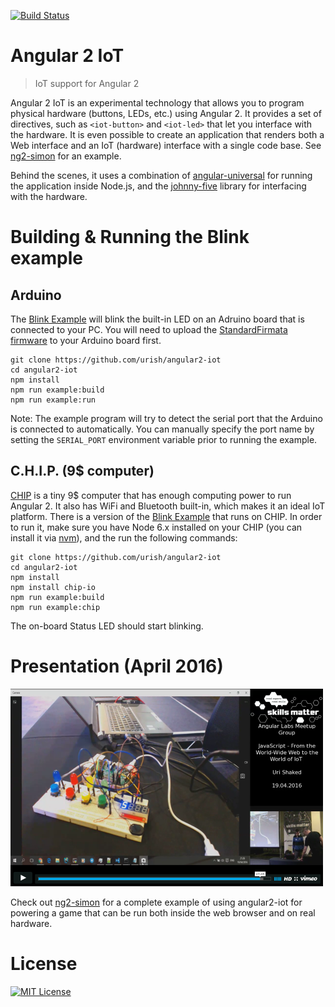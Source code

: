 [![Build Status](https://travis-ci.org/urish/angular2-iot.svg?branch=master)](https://travis-ci.org/urish/angular2-iot)

# Angular 2 IoT
> IoT support for Angular 2

Angular 2 IoT is an experimental technology that allows you to program physical hardware (buttons, LEDs, etc.) 
using Angular 2. It provides a set of directives, such as `<iot-button>` and `<iot-led>` that let you interface
with the hardware. It is even possible to create an application that renders both a Web interface and an IoT (hardware) 
interface with a single code base. See [ng2-simon](https://github.com/urish/ng2-simon) for an example.

Behind the scenes, it uses a combination of [angular-universal](https://github.com/angular/universal) for running
the application inside Node.js, and the [johnny-five](https://github.com/rwaldron/johnny-five) library for 
interfacing with the hardware.  

# Building & Running the Blink example

## Arduino

The [Blink Example](https://github.com/urish/angular2-iot/blob/master/examples/blink.ts) will blink the built-in 
LED on an Adruino board that is connected to your PC. You will need to upload the 
[StandardFirmata firmware](https://github.com/firmata/arduino) to your Arduino board first. 

    git clone https://github.com/urish/angular2-iot
    cd angular2-iot
    npm install
    npm run example:build
    npm run example:run
    
Note: The example program will try to detect the serial port that the Arduino 
is connected to automatically. You can manually specify the port name by 
setting the `SERIAL_PORT` environment variable prior to running the example.

## C.H.I.P. (9$ computer)

[CHIP](https://www.getchip.com) is a tiny 9$ computer that has enough computing power to run Angular 2. 
It also has WiFi and Bluetooth built-in, which makes it an ideal IoT platform. There is a version of the [Blink
Example](examples/blink-chip) that runs on CHIP. In order to run it, make sure you have Node 6.x installed on
your CHIP (you can install it via [nvm](https://github.com/creationix/nvm)), and the run the following commands:

    git clone https://github.com/urish/angular2-iot
    cd angular2-iot
    npm install
    npm install chip-io
    npm run example:build
    npm run example:chip

The on-board Status LED should start blinking.

# Presentation (April 2016)

[![angular2-iot Talk](presentation.png)](https://skillsmatter.com/skillscasts/7934-javascript-from-the-world-wide-web-to-the-world-of-iot#video)

Check out [ng2-simon](https://github.com/urish/ng2-simon) for a complete example of using angular2-iot for powering a game
that can be run both inside the web browser and on real hardware.

# License
[![MIT License](https://img.shields.io/badge/license-MIT-blue.svg?style=flat)](/LICENSE)

